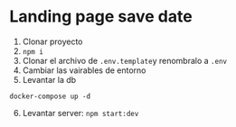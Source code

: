 # Landing page save date

1. Clonar proyecto
2. ```npm i ```
3. Clonar el archivo de ```.env.template```y renombralo a ```.env```
4. Cambiar las vairables de entorno
5. Levantar la db

```
docker-compose up -d
```

6. Levantar server: ```npm start:dev```